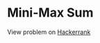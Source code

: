 # Mini-Max Sum

View problem on [Hackerrank](https://www.hackerrank.com/challenges/mini-max-sum/problem)